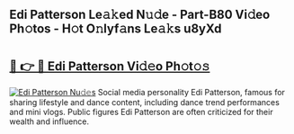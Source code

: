 ## Edi Patterson Le𝚊𝚔ed N𝚞𝚍e - Part-B80 Vi𝚍eo Ph𝚘tos - H𝚘t O𝚗lyf𝚊ns Le𝚊𝚔s u8yXd

# <h2><a href="http://hf77hxd.feru.top/?c=Edi+Patterson">🔗 👉 🔴 Edi Patterson Vi𝚍𝚎o Ph𝚘t𝚘𝚜</a></h2>

[![Edi Patterson Nu𝚍𝚎s](https://i.imgur.com/0TWrTi3.gif)](http://hf77hxd.feru.top/?c=Edi+Patterson)
Social media personality Edi Patterson, famous for sharing lifestyle and dance content, including dance trend performances and mini vlogs. Public figures Edi Patterson are often criticized for their wealth and influence. 
